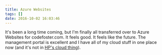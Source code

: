 ```yaml
---
title: Azure Websites
tags: []
date: 2016-10-02 16:03:46
---
```


It&#39;s been a long time coming, but I&#39;m finally all transferred over to Azure Websites for codefoster.com. It feels good. It feels like the future. The management portal is excellent and I have all of my cloud stuff in one place now (and it&#39;s not in [HP&#39;s cloud thing](http://www.youtube.com/watch?v=Tc_J3_SQp6M)).